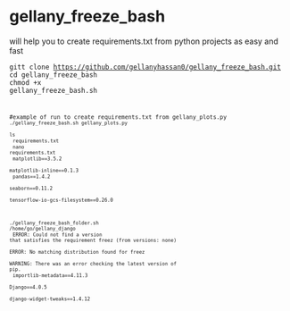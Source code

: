 # gellany_freeze_bash 
will help you to create requirements.txt from python projects as easy and fast

<code>gitt clone https://github.com/gellanyhassan0/gellany_freeze_bash.git</code><br>
<code>cd gellany_freeze_bash</code><br>
<code>chmod +x gellany_freeze_bash.sh<code><br>

#example of run to create requirements.txt from gellany_plots.py
<code>./gellany_freeze_bash.sh gellany_plots.py</code><br>
<code>ls</code><br>
<code>requirements.txt</code><br>
<code>nano requirements.txt</code><br>
<code>matplotlib==3.5.2</code><br>
<code>matplotlib-inline==0.1.3</code><br>
<code>pandas==1.4.2</code><br>
<code>seaborn==0.11.2</code><br>
<code>tensorflow-io-gcs-filesystem==0.26.0</code><br>
 
 
<code>./gellany_freeze_bash_folder.sh /home/go/gellany_django</code><br>
<code>ERROR: Could not find a version that satisfies the requirement freez (from versions: none)</code><br>
<code>ERROR: No matching distribution found for freez</code><br>
<code>WARNING: There was an error checking the latest version of pip.</code><br>
<code>importlib-metadata==4.11.3</code><br>
<code>Django==4.0.5</code><br>
<code>django-widget-tweaks==1.4.12</code><br>

